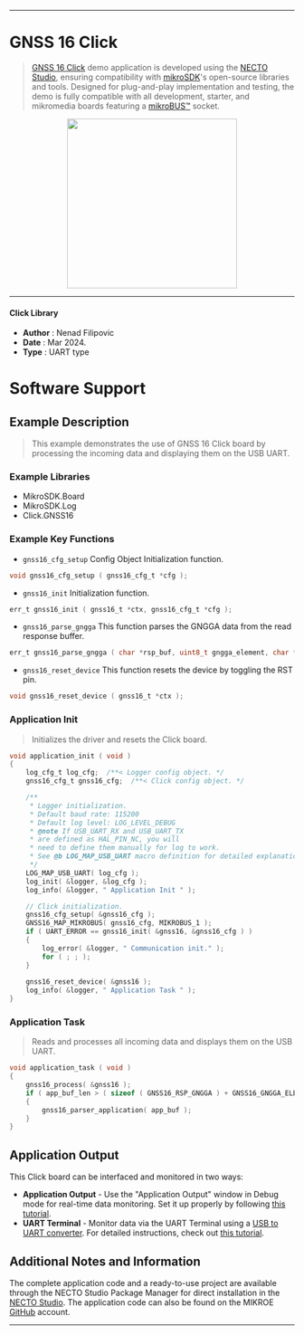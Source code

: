 
---
# GNSS 16 Click

> [GNSS 16 Click](https://www.mikroe.com/?pid_product=MIKROE-6129) demo application is developed using
the [NECTO Studio](https://www.mikroe.com/necto), ensuring compatibility with [mikroSDK](https://www.mikroe.com/mikrosdk)'s
open-source libraries and tools. Designed for plug-and-play implementation and testing, the demo is fully compatible with
all development, starter, and mikromedia boards featuring a [mikroBUS&trade;](https://www.mikroe.com/mikrobus) socket.

<p align="center">
  <img src="https://www.mikroe.com/?pid_product=MIKROE-6129&image=1" height=300px>
</p>

---

#### Click Library

- **Author**        : Nenad Filipovic
- **Date**          : Mar 2024.
- **Type**          : UART type

# Software Support

## Example Description

> This example demonstrates the use of GNSS 16 Click board by processing
> the incoming data and displaying them on the USB UART.

### Example Libraries

- MikroSDK.Board
- MikroSDK.Log
- Click.GNSS16

### Example Key Functions

- `gnss16_cfg_setup` Config Object Initialization function.
```c
void gnss16_cfg_setup ( gnss16_cfg_t *cfg );
```

- `gnss16_init` Initialization function.
```c
err_t gnss16_init ( gnss16_t *ctx, gnss16_cfg_t *cfg );
```

- `gnss16_parse_gngga` This function parses the GNGGA data from the read response buffer.
```c
err_t gnss16_parse_gngga ( char *rsp_buf, uint8_t gngga_element, char *element_data );
```

- `gnss16_reset_device` This function resets the device by toggling the RST pin.
```c
void gnss16_reset_device ( gnss16_t *ctx );
```

### Application Init

> Initializes the driver and resets the Click board.

```c
void application_init ( void ) 
{
    log_cfg_t log_cfg;  /**< Logger config object. */
    gnss16_cfg_t gnss16_cfg;  /**< Click config object. */

    /** 
     * Logger initialization.
     * Default baud rate: 115200
     * Default log level: LOG_LEVEL_DEBUG
     * @note If USB_UART_RX and USB_UART_TX 
     * are defined as HAL_PIN_NC, you will 
     * need to define them manually for log to work. 
     * See @b LOG_MAP_USB_UART macro definition for detailed explanation.
     */
    LOG_MAP_USB_UART( log_cfg );
    log_init( &logger, &log_cfg );
    log_info( &logger, " Application Init " );

    // Click initialization.
    gnss16_cfg_setup( &gnss16_cfg );
    GNSS16_MAP_MIKROBUS( gnss16_cfg, MIKROBUS_1 );
    if ( UART_ERROR == gnss16_init( &gnss16, &gnss16_cfg ) ) 
    {
        log_error( &logger, " Communication init." );
        for ( ; ; );
    }
    
    gnss16_reset_device( &gnss16 );
    log_info( &logger, " Application Task " );
}
```

### Application Task

> Reads and processes all incoming data and displays them on the USB UART.

```c
void application_task ( void ) 
{
    gnss16_process( &gnss16 );
    if ( app_buf_len > ( sizeof ( GNSS16_RSP_GNGGA ) + GNSS16_GNGGA_ELEMENT_SIZE ) ) 
    {
        gnss16_parser_application( app_buf );
    }
}
```

## Application Output

This Click board can be interfaced and monitored in two ways:
- **Application Output** - Use the "Application Output" window in Debug mode for real-time data monitoring.
Set it up properly by following [this tutorial](https://www.youtube.com/watch?v=ta5yyk1Woy4).
- **UART Terminal** - Monitor data via the UART Terminal using
a [USB to UART converter](https://www.mikroe.com/click/interface/usb?interface*=uart,uart). For detailed instructions,
check out [this tutorial](https://help.mikroe.com/necto/v2/Getting%20Started/Tools/UARTTerminalTool).

## Additional Notes and Information

The complete application code and a ready-to-use project are available through the NECTO Studio Package Manager for 
direct installation in the [NECTO Studio](https://www.mikroe.com/necto). The application code can also be found on
the MIKROE [GitHub](https://github.com/MikroElektronika/mikrosdk_click_v2) account.

---
